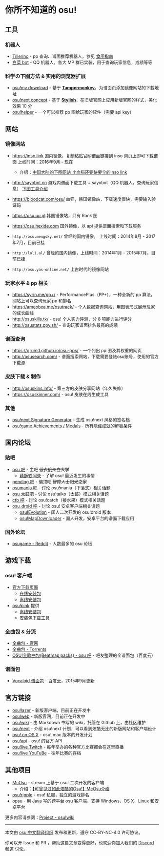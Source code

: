 # 你所不知道的 osu!

## 工具

### 机器人

- [Tillerino](https://github.com/Tillerino/Tillerinobot/wiki) - pp 查询、谱面推荐机器人，参见 [食用指南](http://deardrops.github.io/2017/02/26/TillerinoBot/)
- [白菜 bot](https://tieba.baidu.com/p/5392336191) - QQ 机器人，各大 MP 群已实装，用于查询玩家信息，成绩等等

### 科学の下图方法 & 实用的浏览器扩展

- [osu!my download](https://greasyfork.org/zh-CN/scripts/3916-osu-my-download) - 基于 **[Tampermonkey](http://tampermonkey.net/)**，为谱面页添加镜像网站的下载地址
- [osu!next concept](https://userstyles.org/styles/123254) - 基于 **[Stylish](https://userstyles.org)**，在旧版官网上应用新版官网的样式，美化效果 10 分
- [osu!helper](https://github.com/Tyrrrz/OsuHelper) - 一个可以推荐 pp 图给玩家的软件（需要 api key）

## 网站

### 镜像网站

- https://inso.link
国内镜像，复制粘贴官网谱面链接到 inso 网页上即可下载谱面
上线时间：2016年9月 - 现在
  - 介绍：[中国大陆的下图网站 比血猫还要快要全的inso link](http://tieba.baidu.com/p/4799105665)

- http://sayobot.cn
游戏内谱面下载工具 + sayobot（QQ 机器人，查询玩家信息）
[下图工具介绍](https://tieba.baidu.com/p/5563391193)

- https://bloodcat.com/osu/
血猫，韩国镜像站，下载速度很快，需要输入验证码

- https://osu.uu.gl
韩国镜像站，只有 Rank 图

- https://osu.hexide.com
国外镜像，以 api 提供谱面搜索和下载服务

- `http://osu.mengsky.net/`
曾经的国内镜像，
上线时间：2014年8月 - 2017年7月，目前已挂

- `http://loli.al/`
曾经的国内镜像，上线时间：2014年1月 - 2015年7月，目前已挂

- `http://osu.yas-online.net/`
上古时代的镜像网站

### 玩家水平 & pp 相关

- https://syrin.me/pp+/ - PerformancePlus（PP+），一种全新的 pp 算法，网站上可以查询玩家 pp 和排名
- https://ameobea.me/osutrack/ - 个人数据查询网站，用图表形式展示玩家的成长曲线
- http://osuskills.tk/ - osu! 个人实力评测，分 8 项能力进行评分
- http://osustats.ppy.sh/ - 查询玩家谱面排名最高的成绩

### 谱面查询

- https://grumd.github.io/osu-pps/ - 一个列出 pp 图及其权重的网页
- http://osusearch.com/ - 谱面搜索网站，下载需要登陆osu账号，使用的官方下载源

### 皮肤下载 & 制作

- http://osuskins.info/ - 第三方的皮肤分享网站（年久失修）
- https://osuskinner.com/ - osu! 皮肤在线生成工具

### 其他

- [osu!next Signature Generator](https://lemmmy.pw/osusig/) - 生成 osu!next 风格的签名档
- [osu!game Achievements / Medals](http://haitai.jp/) - 所有隐藏成就的解锁条件

## 国内论坛

### 贴吧

- [osu 吧](https://tieba.baidu.com/f?kw=osu) - 主吧 ~~俄亥俄州立大学~~
  - [藕酥轶闻录](http://tieba.baidu.com/p/1413928634) - 了解 osu! 最近发生的事情
- [pending 吧](https://tieba.baidu.com/f?kw=pending) - 骗顶吧 ~~智障人士阳光之家~~
- [osumania 吧](https://tieba.baidu.com/f?kw=osumania) - 讨论 osu!mania（下落式）相关话题
- [osu 太鼓吧](https://tieba.baidu.com/f?kw=osu%CC%AB%B9%C4) - 讨论 osu!taiko（太鼓）模式相关话题
- [ctb 吧](https://tieba.baidu.com/f?kw=ctb) - 讨论 osu!catch（接水果）模式相关话题
- [osu_droid 吧](https://tieba.baidu.com/f?kw=osu_droid) - 讨论 osu! 安卓客户端相关话题
  - [osu!Evolution](http://ops.dgsrz.com/) - 国人二次开发的 osu!droid 版本
  - [osu!MapDownloader](http://shouji.baidu.com/soft/item?docid=6654984) - 国人开发，安卓平台的谱面下载应用

### 国外论坛

- [osugame - Reddit](https://www.reddit.com/r/osugame) - 人数最多的 osu 论坛

## 游戏下载

### osu! 客户端

- [官方下载页面](https://osu.ppy.sh/home/download)
  - [在线安装包](https://m1.ppy.sh/release/osu!install.exe)
  - [离线安装包](https://m2.ppy.sh/r/osu!install.exe)
- [osu!pink](https://github.com/osupink) 提供
  - [离线安装包](https://www.osupink.org/link.php?version=latest)
  - [安装包下载工具](https://github.com/osupink/osu-download/releases)

### 全曲包 & 分流

- [全曲包 - 官网](https://osu.ppy.sh/beatmaps/packs)
- [全曲包 - Torrents](http://pandotracker.me/torrents.html)
- [OSU!全歌曲包(Beatmap packs) - osu 吧](https://tieba.baidu.com/p/5436038419) - 吧友整理的全谱面包（百度云）

### 谱面包

- [Vocaloid 谱面包](https://deardrops.github.io/osu/) - 百度云，2015年9月更新

## 官方链接

- [osu!lazer](https://github.com/ppy/osu) - 新版客户端，目前正在开发中
- [osu!web](https://osu.ppy.sh/home) - 新版官网，目前正在开发中
- [osu!wiki](https://github.com/ppy/osu-wiki) - 由 Markdown 书写的 wiki，托管在 Github 上，由社区维护
- [osu!next](http://osunext.tumblr.com/) - 介绍 osu!next 计划，可以看到炫酷无比的新版网站和客户端设计
- [osu! on OS X](http://osuosx.tumblr.com/) - osu! mac 版本的开发计划
- [osu!api](https://osu.ppy.sh/api/) - osu! 的官方 API
- [osu!live Twitch](http://www.twitch.tv/osulive) - 每年举办的各种官方比赛都会在这里直播
- [osu!live YouTuBe](https://www.youtube.com/channel/UC04QGgpwL5b53HbMCi4TB7A) - 往年比赛的存档

## 其他项目

- [McOsu](http://store.steampowered.com/app/607260/McOsu/) - stream 上基于 osu! 二次开发的客户端
  - 介绍：[【可曾见过如此炫酷的Osu!】McOsu介绍](https://tieba.baidu.com/p/4715040646)
- [osu!ripple](https://ripple.moe/) - osu! 私服，独立的游戏排名
- [opsu](https://itdelatrisu.github.io/opsu/) - 用 Java 写的跨平台 osu 客户端，支持 Windows，OS X，Linux 和安卓平台

更多内容请参阅：[Project - osu!wiki](https://osu.ppy.sh/help/wiki/Projects)

---

本文由 [osu!中文翻译组织](https://osu-translate-zh.github.io/about) 发布和更新，遵守 CC-BY-NC-4.0 许可协议。

你可以开 Issue 和 PR ，帮助这篇文章变得更好，也欢迎你加入我们的 [Discord 频道](https://discord.gg/VbYsb79) 讨论。
